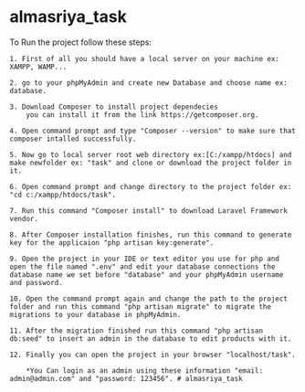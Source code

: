 # almasriya_task

To Run the project follow these steps:

	1. First of all you should have a local server on your machine ex: XAMPP, WAMP...

	2. go to your phpMyAdmin and create new Database and choose name ex: database.

	3. Download Composer to install project dependecies
		you can install it from the link https://getcomposer.org.

	4. Open command prompt and type "Composer --version" to make sure that composer intalled successfully.

	5. Now go to local server root web directory ex:[C:/xampp/htdocs] and make newfolder ex: "task" and clone or download the project folder in it.

	6. Open command prompt and change directory to the project folder ex: "cd c:/xampp/htdocs/task".

	7. Run this command "Composer install" to download Laravel Framework vendor.

	8. After Composer installation finishes, run this command to generate key for the applicaion "php artisan key:generate".

	9. Open the project in your IDE or text editor you use for php and open the file named ".env" and edit your database connections the database name we set before "database" and your phpMyAdmin username and password.

	10. Open the command prompt again and change the path to the project folder and run this command "php artisan migrate" to migrate the migrations to your database in phpMyAdmin.

	11. After the migration finished run this command "php artisan db:seed" to insert an admin in the database to edit products with it.

	12. Finally you can open the project in your browser "localhost/task".

		*You Can login as an admin using these information "email: admin@admin.com" and "password: 123456". # almasriya_task
